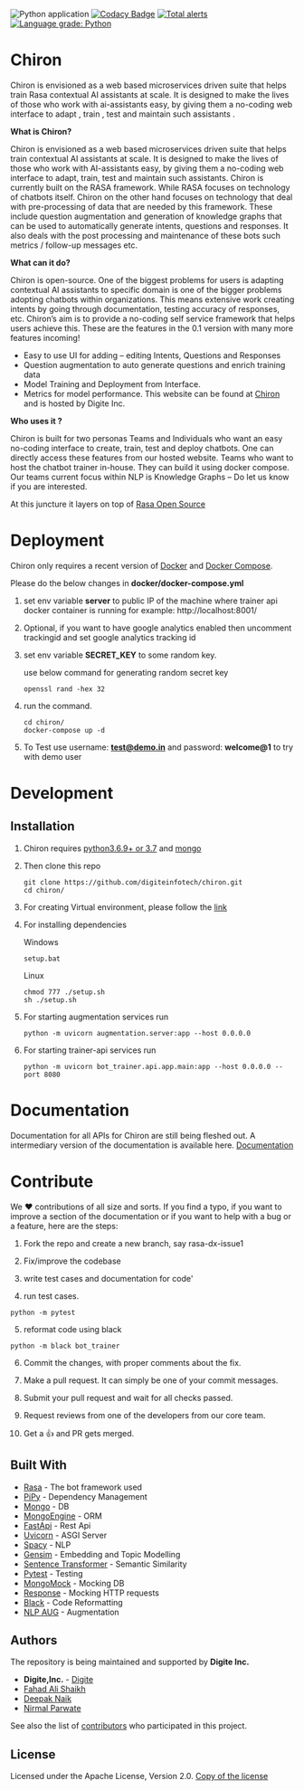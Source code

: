 ![Python application](https://github.com/digiteinfotech/rasa-dx/workflows/Python%20application/badge.svg)
[![Codacy Badge](https://api.codacy.com/project/badge/Grade/036a621f7ae74cecb3db5f01441df65e)](https://app.codacy.com/gh/digiteinfotech/rasa-dx?utm_source=github.com&utm_medium=referral&utm_content=digiteinfotech/rasa-dx&utm_campaign=Badge_Grade_Dashboard)
[![Total alerts](https://img.shields.io/lgtm/alerts/g/digiteinfotech/rasa-dx.svg?logo=lgtm&logoWidth=18)](https://lgtm.com/projects/g/digiteinfotech/rasa-dx/alerts/)
[![Language grade: Python](https://img.shields.io/lgtm/grade/python/g/digiteinfotech/rasa-dx.svg?logo=lgtm&logoWidth=18)](https://lgtm.com/projects/g/digiteinfotech/rasa-dx/context:python)

# Chiron

Chiron is envisioned as a web based microservices driven suite that helps train Rasa contextual AI assistants at scale. It is designed to make the lives of those who work with ai-assistants easy, by giving them a no-coding web interface to adapt , train , test and maintain such assistants .

**What is Chiron?**

Chiron is envisioned as a web based microservices driven suite that helps train contextual AI assistants at scale. It is designed to make the lives of those who work with AI-assistants easy, by giving them a no-coding web interface to adapt, train, test and maintain such assistants.
Chiron is currently built on the RASA framework.
While RASA focuses on technology of chatbots itself. Chiron on the other hand focuses on technology that deal with pre-processing of data that are needed by this framework. These include question augmentation and generation of knowledge graphs that can be used to automatically generate intents, questions and responses.
It also deals with the post processing and maintenance of these bots such metrics / follow-up messages etc. 

**What can it do?**

Chiron is open-source. 
One of the biggest problems for users is adapting contextual AI assistants to specific domain is one of the bigger problems adopting chatbots within organizations. This means extensive work creating intents by going through documentation, testing accuracy of responses, etc. Chiron’s aim is to provide a no-coding self service framework that helps users achieve this.
These are the features in the 0.1 version with many more features incoming!
-	Easy to use UI for adding – editing Intents, Questions and Responses
-	Question augmentation to auto generate questions and enrich training data
-	Model Training and Deployment from Interface.
-	Metrics for model performance.
This website can be found at [Chiron](https://chiron.digite.com/) and is hosted by Digite Inc. 

**Who uses it ?**

Chiron is built for two personas 
Teams and Individuals who want an easy no-coding interface to create, train, test and deploy chatbots. One can directly access these features from our hosted website.
Teams who want to host the chatbot trainer in-house. They can build it using docker compose. 
Our teams current focus within NLP is Knowledge Graphs – Do let us know if you are interested. 


At this juncture it layers on top of [Rasa Open Source](https://rasa.com/)

# Deployment
Chiron only requires a recent version of [Docker](https://docs.docker.com/get-docker/) and [Docker Compose](https://docs.docker.com/compose/install/).

Please do the below changes in **docker/docker-compose.yml**

1. set env variable **server** to public IP of the machine where trainer api docker container is running for example: http://localhost:8001/

2. Optional, if you want to have google analytics enabled then uncomment trackingid
and set google analytics tracking id
    
3. set env variable **SECRET_KEY** to some random key.

   use below command for generating random secret key 
   ```shell
   openssl rand -hex 32
   ```
4. run the command.
 
   ```shell
   cd chiron/
   docker-compose up -d
   ```

5. To Test use username: **test@demo.in** and password: **welcome@1** to try with demo user


# Development

## Installation

1. Chiron requires [python3.6.9+ or 3.7](https://www.python.org/downloads/) and [mongo](https://www.mongodb.com/download-center/community)

2. Then clone this repo

   ```shell
   git clone https://github.com/digiteinfotech/chiron.git
   cd chiron/
   ```

3. For creating Virtual environment, please follow the [link](https://uoa-eresearch.github.io/eresearch-cookbook/recipe/2014/11/26/python-virtual-env/) 

4. For installing dependencies 

   Windows
   ```
   setup.bat
   ```

   Linux
   ```
   chmod 777 ./setup.sh
   sh ./setup.sh
   ```

5. For starting augmentation services run
   ```
   python -m uvicorn augmentation.server:app --host 0.0.0.0
   ```

6. For starting trainer-api services run

   ```
   python -m uvicorn bot_trainer.api.app.main:app --host 0.0.0.0 --port 8080
   ```

# Documentation

Documentation for all APIs for Chiron are still being fleshed out. A intermediary version of the documentation is available here.
[Documentation](http://chiron-docs.digite.com/)




# Contribute

We ❤️ contributions of all size and sorts. If you find a typo, if you want to improve a section of the documentation or if you want to help with a bug or a feature, here are the steps:

1. Fork the repo and create a new branch, say rasa-dx-issue1
    
2. Fix/improve the codebase

3. write test cases and documentation for code'

4. run test cases.

```
python -m pytest
```

5. reformat code using black
```
python -m black bot_trainer
```
    
6. Commit the changes, with proper comments about the fix.
    
7. Make a pull request. It can simply be one of your commit messages.
    
8. Submit your pull request and wait for all checks passed.
    
9. Request reviews from one of the developers from our core team.
    
10. Get a 👍 and PR gets merged.


## Built With

* [Rasa](https://rasa.com/docs/) - The bot framework used
* [PiPy](https://pypi.org/) - Dependency Management
* [Mongo](https://www.mongodb.com/) - DB
* [MongoEngine](http://mongoengine.org/) - ORM
* [FastApi](https://github.com/tiangolo/fastapi) - Rest Api
* [Uvicorn](https://www.uvicorn.org/) - ASGI Server
* [Spacy](https://spacy.io/) - NLP
* [Gensim](https://radimrehurek.com/gensim/) - Embedding and Topic Modelling
* [Sentence Transformer](https://github.com/UKPLab/sentence-transformers) - Semantic Similarity
* [Pytest](https://docs.pytest.org/en/latest/) - Testing
* [MongoMock](https://github.com/mongomock/mongomock) - Mocking DB
* [Response](https://github.com/getsentry/responses) - Mocking HTTP requests
* [Black](https://github.com/psf/black) - Code Reformatting
* [NLP AUG](https://github.com/makcedward/nlpaug.git) - Augmentation


## Authors
The repository is being maintained and supported by **Digite Inc.**
* **Digite,Inc.** - [Digite](https://digite.com)
* [Fahad Ali Shaikh](https://github.com/sfahad1414)
* [Deepak Naik](https://github.com/deenaik)
* [Nirmal Parwate](https://github.com/nirmal495)

See also the list of [contributors](https://github.com/digiteinfotech/chiron/graphs/contributors) who participated in this project.

## License
Licensed under the Apache License, Version 2.0. [Copy of the license](LICENSE.txt)
